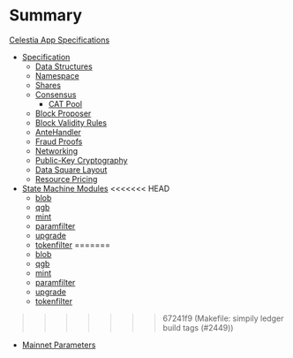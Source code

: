 # Summary

[Celestia App Specifications](./README.md)

- [Specification](./specs/index.md)
  - [Data Structures](./specs/data_structures.md)
  - [Namespace](./specs/namespace.md)
  - [Shares](./specs/shares.md)
  - [Consensus](./specs/consensus.md)
    - [CAT Pool](./specs/cat_pool.md)
  - [Block Proposer](./specs/block_proposer.md)
  - [Block Validity Rules](./specs/block_validity_rules.md)
  - [AnteHandler](./specs/ante_handler.md)
  - [Fraud Proofs](./specs/fraud_proofs.md)
  - [Networking](./specs/networking.md)
  - [Public-Key Cryptography](./specs/public_key_cryptography.md)
  - [Data Square Layout](./specs/data_square_layout.md)
  - [Resource Pricing](./specs/resource_pricing.md)
- [State Machine Modules](./specs/state_machine_modules.md)
<<<<<<< HEAD
  - [blob](https://github.com/celestiaorg/celestia-app/blob/v1.x/x/blob/README.md)
  - [qgb](https://github.com/celestiaorg/celestia-app/blob/v1.x/x/qgb/README.md)
  - [mint](https://github.com/celestiaorg/celestia-app/blob/v1.x/x/mint/README.md)
  - [paramfilter](https://github.com/celestiaorg/celestia-app/blob/v1.x/x/paramfilter/README.md)
  - [upgrade](https://github.com/celestiaorg/celestia-app/blob/v1.x/x/upgrade/README.md)
  - [tokenfilter](https://github.com/celestiaorg/celestia-app/blob/v1.x/x/tokenfilter/README.md)
=======
  - [blob](https://github.com/celestiaorg/celestia-app/blob/main/x/blob/README.md)
  - [qgb](https://github.com/celestiaorg/celestia-app/blob/main/x/qgb/README.md)
  - [mint](https://github.com/celestiaorg/celestia-app/blob/main/x/mint/README.md)
  - [paramfilter](https://github.com/celestiaorg/celestia-app/blob/main/x/paramfilter/README.md)
  - [upgrade](https://github.com/celestiaorg/celestia-app/blob/main/x/upgrade/README.md)
  - [tokenfilter](https://github.com/celestiaorg/celestia-app/blob/main/x/tokenfilter/README.md)
>>>>>>> 67241f9 (Makefile: simpily ledger build tags (#2449))
- [Mainnet Parameters](./specs/params.md)
